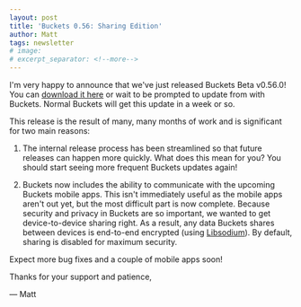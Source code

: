 ```yaml
---
layout: post
title: 'Buckets 0.56: Sharing Edition'
author: Matt
tags: newsletter
# image:
# excerpt_separator: <!--more-->
---
```


I'm very happy to announce that we've just released Buckets Beta v0.56.0!  You can [download it here](https://www.budgetwithbuckets.com/en/download.html) or wait to be prompted to update from with Buckets.  Normal Buckets will get this update in a week or so.

This release is the result of many, many months of work and is significant for two main reasons:

1. The internal release process has been streamlined so that future releases can happen more quickly.  What does this mean for you?  You should start seeing more frequent Buckets updates again!

2. Buckets now includes the ability to communicate with the upcoming Buckets mobile apps.  This isn't immediately useful as the mobile apps aren't out yet, but the most difficult part is now complete.  Because security and privacy in Buckets are so important, we wanted to get device-to-device sharing right.  As a result, any data Buckets shares between devices is end-to-end encrypted (using [Libsodium](https://libsodium.gitbook.io/doc/)).  By default, sharing is disabled for maximum security.

Expect more bug fixes and a couple of mobile apps soon!

Thanks for your support and patience,

&mdash; Matt
